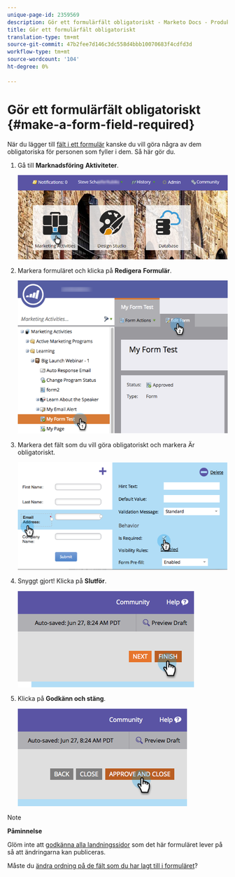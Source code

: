 ```yaml
---
unique-page-id: 2359569
description: Gör ett formulärfält obligatoriskt - Marketo Docs - Produktdokumentation
title: Gör ett formulärfält obligatoriskt
translation-type: tm+mt
source-git-commit: 47b2fee7d146c3dc558d4bbb10070683f4cdfd3d
workflow-type: tm+mt
source-wordcount: '104'
ht-degree: 0%

---
```



# Gör ett formulärfält obligatoriskt {#make-a-form-field-required}

När du lägger till [fält i ett formulär](add-a-field-to-a-form.md) kanske du vill göra några av dem obligatoriska för personen som fyller i dem. Så här gör du.

1. Gå till **Marknadsföring** **Aktiviteter**.

   ![](assets/login-marketing-activities-4.png)

1. Markera formuläret och klicka på **Redigera** **Formulär**.

   ![](assets/editform-2.png)

1. Markera det fält som du vill göra obligatoriskt och markera Är obligatoriskt.

   ![](assets/image2014-9-15-17-3a30-3a44.png)

1. Snyggt gjort! Klicka på **Slutför**.

   ![](assets/image2014-9-15-17-3a30-3a58.png)

1. Klicka på **Godkänn och stäng**.

   ![](assets/image2014-9-15-17-3a31-3a11.png)

>[!NOTE]
>
>**Påminnelse**
>
>Glöm inte att [godkänna alla landningssidor](../../../../product-docs/demand-generation/landing-pages/understanding-landing-pages/approve-unapprove-or-delete-a-landing-page.md) som det här formuläret lever på så att ändringarna kan publiceras.

Måste du [ändra ordning på de fält som du har lagt till i formuläret](../../../../product-docs/demand-generation/forms/form-fields/reorder-fields-in-a-form.md)?